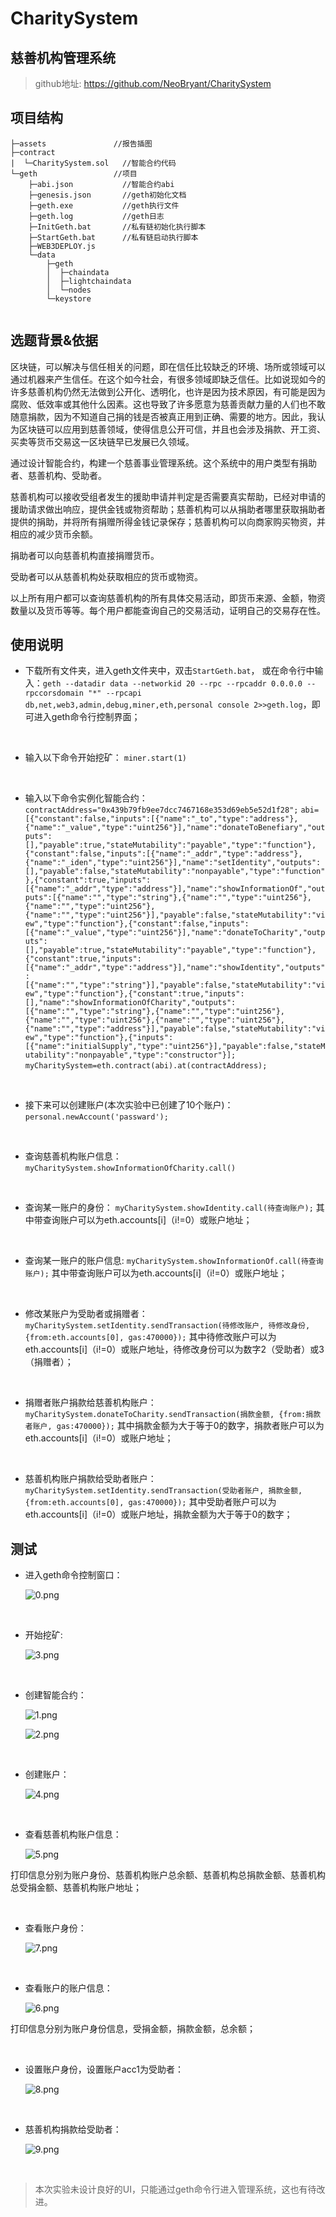 # CharitySystem
## 慈善机构管理系统


> github地址: https://github.com/NeoBryant/CharitySystem


## 项目结构
```
├─assets               //报告插图
├─contract            
|  └─CharitySystem.sol   //智能合约代码
└─geth                 //项目
    ├─abi.json           //智能合约abi
    ├─genesis.json       //geth初始化文档
    ├─geth.exe           //geth执行文件
    ├─geth.log           //geth日志
    ├─InitGeth.bat       //私有链初始化执行脚本
    ├─StartGeth.bat      //私有链启动执行脚本
    ├─WEB3DEPLOY.js
    └─data
        ├─geth
        │  ├─chaindata
        │  ├─lightchaindata
        │  └─nodes
        └─keystore
    
```

## 选题背景&依据
区块链，可以解决与信任相关的问题，即在信任比较缺乏的环境、场所或领域可以通过机器来产生信任。在这个如今社会，有很多领域即缺乏信任。比如说现如今的许多慈善机构仍然无法做到公开化、透明化，也许是因为技术原因，有可能是因为腐败、低效率或其他什么因素。这也导致了许多愿意为慈善贡献力量的人们也不敢随意捐款，因为不知道自己捐的钱是否被真正用到正确、需要的地方。因此，我认为区块链可以应用到慈善领域，使得信息公开可信，并且也会涉及捐款、开工资、买卖等货币交易这一区块链早已发展已久领域。

通过设计智能合约，构建一个慈善事业管理系统。这个系统中的用户类型有捐助者、慈善机构、受助者。

慈善机构可以接收受组者发生的援助申请并判定是否需要真实帮助，已经对申请的援助请求做出响应，提供金钱或物资帮助；慈善机构可以从捐助者哪里获取捐助者提供的捐助，并将所有捐赠所得金钱记录保存；慈善机构可以向商家购买物资，并相应的减少货币余额。

捐助者可以向慈善机构直接捐赠货币。

受助者可以从慈善机构处获取相应的货币或物资。

以上所有用户都可以查询慈善机构的所有具体交易活动，即货币来源、金额，物资数量以及货币等等。每个用户都能查询自己的交易活动，证明自己的交易存在性。

## 使用说明
- 下载所有文件夹，进入geth文件夹中，双击`StartGeth.bat`，
或在命令行中输入：`geth --datadir data --networkid 20 --rpc --rpcaddr 0.0.0.0 --rpccorsdomain "*" --rpcapi db,net,web3,admin,debug,miner,eth,personal console 2>>geth.log`，即可进入geth命令行控制界面；


<br>

- 输入以下命令开始挖矿：
`miner.start(1)`

<br>

- 输入以下命令实例化智能合约：
`contractAddress="0x439b79fb9ee7dcc7467168e353d69eb5e52d1f28";`
`abi=[{"constant":false,"inputs":[{"name":"_to","type":"address"},{"name":"_value","type":"uint256"}],"name":"donateToBenefiary","outputs":[],"payable":true,"stateMutability":"payable","type":"function"},{"constant":false,"inputs":[{"name":"_addr","type":"address"},{"name":"_iden","type":"uint256"}],"name":"setIdentity","outputs":[],"payable":false,"stateMutability":"nonpayable","type":"function"},{"constant":true,"inputs":[{"name":"_addr","type":"address"}],"name":"showInformationOf","outputs":[{"name":"","type":"string"},{"name":"","type":"uint256"},{"name":"","type":"uint256"},{"name":"","type":"uint256"}],"payable":false,"stateMutability":"view","type":"function"},{"constant":false,"inputs":[{"name":"_value","type":"uint256"}],"name":"donateToCharity","outputs":[],"payable":true,"stateMutability":"payable","type":"function"},{"constant":true,"inputs":[{"name":"_addr","type":"address"}],"name":"showIdentity","outputs":[{"name":"","type":"string"}],"payable":false,"stateMutability":"view","type":"function"},{"constant":true,"inputs":[],"name":"showInformationOfCharity","outputs":[{"name":"","type":"string"},{"name":"","type":"uint256"},{"name":"","type":"uint256"},{"name":"","type":"uint256"},{"name":"","type":"address"}],"payable":false,"stateMutability":"view","type":"function"},{"inputs":[{"name":"initialSupply","type":"uint256"}],"payable":false,"stateMutability":"nonpayable","type":"constructor"}];`
`myCharitySystem=eth.contract(abi).at(contractAddress);`

<br>

-  接下来可以创建账户(本次实验中已创建了10个账户)：
`personal.newAccount('passward');`

<br>

- 查询慈善机构账户信息：
`myCharitySystem.showInformationOfCharity.call()`

<br>

- 查询某一账户的身份：
`myCharitySystem.showIdentity.call(待查询账户);`
其中带查询账户可以为eth.accounts[i]（i!=0）或账户地址；

<br>

- 查询某一账户的账户信息:
``myCharitySystem.showInformationOf.call(待查询账户);``
其中带查询账户可以为eth.accounts[i]（i!=0）或账户地址；

<br>

- 修改某账户为受助者或捐赠者：
`myCharitySystem.setIdentity.sendTransaction(待修改账户, 待修改身份, {from:eth.accounts[0], gas:470000});`
其中待修改账户可以为eth.accounts[i]（i!=0）或账户地址，待修改身份可以为数字2（受助者）或3（捐赠者）；

<br>

- 捐赠者账户捐款给慈善机构账户：
`myCharitySystem.donateToCharity.sendTransaction(捐款金额, {from:捐款者账户, gas:470000});`
其中捐款金额为大于等于0的数字，捐款者账户可以为eth.accounts[i]（i!=0）或账户地址；

<br>

- 慈善机构账户捐款给受助者账户：
`myCharitySystem.setIdentity.sendTransaction(受助者账户, 捐款金额, {from:eth.accounts[0], gas:470000});`
其中受助者账户可以为eth.accounts[i]（i!=0）或账户地址，捐款金额为大于等于0的数字；


## 测试
- 进入geth命令控制窗口：

  ![0.png](assets/0.PNG)

<br>

- 开始挖矿:

  ![3.png](assets/3.PNG)

<br>

- 创建智能合约：

  ![1.png](assets/1.PNG)
  
  ![2.png](assets/2.PNG)

<br>

- 创建账户：
  
  ![4.png](assets/4.png)

<br>

- 查看慈善机构账户信息：
  
  ![5.png](assets/5.png)

打印信息分别为账户身份、慈善机构账户总余额、慈善机构总捐款金额、慈善机构总受捐金额、慈善机构账户地址；

<br>

- 查看账户身份：

  ![7.png](assets/7.PNG)

<br>

- 查看账户的账户信息：
  
  ![6.png](assets/6.PNG)

打印信息分别为账户身份信息，受捐金额，捐款金额，总余额；

<br>

- 设置账户身份，设置账户acc1为受助者：

  ![8.png](assets/8.PNG)

<br>

- 慈善机构捐款给受助者：

  ![9.png](assets/9.PNG)

<br>



> 本次实验未设计良好的UI，只能通过geth命令行进入管理系统，这也有待改进。
